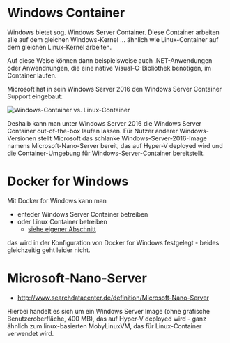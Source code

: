 # Windows Container
Windows bietet sog. Windows Server Container. Diese Container arbeiten alle auf dem gleichen Windows-Kernel ... ähnlich wie Linux-Container auf dem gleichen Linux-Kernel arbeiten.

Auf diese Weise können dann beispielsweise auch .NET-Anwendungen oder Anwendnungen, die eine native Visual-C-Bibliothek benötigen, im Container laufen.

Microsoft hat in sein Windows Server 2016 den Windows Server Container Support eingebaut:

![Windows-Container vs. Linux-Container](http://cdn.ttgtmedia.com/rms/editorial/Docker_Windows_Linux-580px-copyright.jpg)

Deshalb kann man unter Windows Server 2016 die Windows Server Container out-of-the-box laufen lassen. Für Nutzer anderer Windows-Versionen stellt Microsoft das schlanke Windows-Server-2016-Image namens Microsoft-Nano-Server bereit, das auf Hyper-V deployed wird und die Container-Umgebung für Windows-Server-Container bereitstellt.

# Docker for Windows
Mit Docker for Windows kann man 

* enteder Windows Server Container betreiben
* oder Linux Container betreiben
  * [siehe eigener Abschnitt](docker_windows.md)

das wird in der Konfiguration von Docker for Windows festgelegt - beides gleichzeitig geht leider nicht. 

# Microsoft-Nano-Server 
* http://www.searchdatacenter.de/definition/Microsoft-Nano-Server

Hierbei handelt es sich um ein Windows Server Image (ohne grafische Benutzeroberfläche, 400 MB), das auf Hyper-V deployed wird - ganz ähnlich zum linux-basierten MobyLinuxVM, das für Linux-Container verwendet wird.



